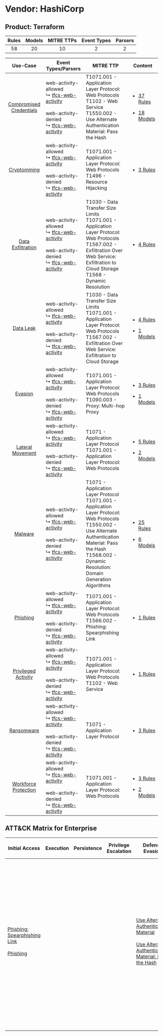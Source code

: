 Vendor: HashiCorp
=================
Product: Terraform
------------------
| Rules | Models | MITRE TTPs | Event Types | Parsers |
|:-----:|:------:|:----------:|:-----------:|:-------:|
|  58   |   20   |     10     |      2      |    2    |

|                                  Use-Case                                  | Event Types/Parsers                                                                                                                                                                               | MITRE TTP                                                                                                                                                                                                                           | Content                                                                                                                  |
|:--------------------------------------------------------------------------:| ------------------------------------------------------------------------------------------------------------------------------------------------------------------------------------------------- | ----------------------------------------------------------------------------------------------------------------------------------------------------------------------------------------------------------------------------------- | ------------------------------------------------------------------------------------------------------------------------ |
| [Compromised Credentials](../../../UseCases/uc_compromised_credentials.md) |  web-activity-allowed<br> ↳ [tfcs-web-activity](Parsers/parserContent_tfcs-web-activity.md)<br><br> web-activity-denied<br> ↳ [tfcs-web-activity](Parsers/parserContent_tfcs-web-activity.md)<br> | T1071.001 - Application Layer Protocol: Web Protocols<br>T1102 - Web Service<br>T1550.002 - Use Alternate Authentication Material: Pass the Hash<br>                                                                                | [<ul><li>37 Rules</li></ul><ul><li>18 Models</li></ul>](Rules_Models/r_m_hashicorp_terraform_Compromised_Credentials.md) |
|            [Cryptomining](../../../UseCases/uc_cryptomining.md)            |  web-activity-allowed<br> ↳ [tfcs-web-activity](Parsers/parserContent_tfcs-web-activity.md)<br><br> web-activity-denied<br> ↳ [tfcs-web-activity](Parsers/parserContent_tfcs-web-activity.md)<br> | T1071.001 - Application Layer Protocol: Web Protocols<br>T1496 - Resource Hijacking<br>                                                                                                                                             | [<ul><li>3 Rules</li></ul>](Rules_Models/r_m_hashicorp_terraform_Cryptomining.md)                                        |
|       [Data Exfiltration](../../../UseCases/uc_data_exfiltration.md)       |  web-activity-allowed<br> ↳ [tfcs-web-activity](Parsers/parserContent_tfcs-web-activity.md)<br><br> web-activity-denied<br> ↳ [tfcs-web-activity](Parsers/parserContent_tfcs-web-activity.md)<br> | T1030 - Data Transfer Size Limits<br>T1071.001 - Application Layer Protocol: Web Protocols<br>T1567.002 - Exfiltration Over Web Service: Exfiltration to Cloud Storage<br>T1568 - Dynamic Resolution<br>                            | [<ul><li>4 Rules</li></ul>](Rules_Models/r_m_hashicorp_terraform_Data_Exfiltration.md)                                   |
|               [Data Leak](../../../UseCases/uc_data_leak.md)               |  web-activity-allowed<br> ↳ [tfcs-web-activity](Parsers/parserContent_tfcs-web-activity.md)<br><br> web-activity-denied<br> ↳ [tfcs-web-activity](Parsers/parserContent_tfcs-web-activity.md)<br> | T1030 - Data Transfer Size Limits<br>T1071.001 - Application Layer Protocol: Web Protocols<br>T1567.002 - Exfiltration Over Web Service: Exfiltration to Cloud Storage<br>                                                          | [<ul><li>4 Rules</li></ul><ul><li>1 Models</li></ul>](Rules_Models/r_m_hashicorp_terraform_Data_Leak.md)                 |
|                 [Evasion](../../../UseCases/uc_evasion.md)                 |  web-activity-allowed<br> ↳ [tfcs-web-activity](Parsers/parserContent_tfcs-web-activity.md)<br><br> web-activity-denied<br> ↳ [tfcs-web-activity](Parsers/parserContent_tfcs-web-activity.md)<br> | T1071.001 - Application Layer Protocol: Web Protocols<br>T1090.003 - Proxy: Multi-hop Proxy<br>                                                                                                                                     | [<ul><li>3 Rules</li></ul><ul><li>1 Models</li></ul>](Rules_Models/r_m_hashicorp_terraform_Evasion.md)                   |
|        [Lateral Movement](../../../UseCases/uc_lateral_movement.md)        |  web-activity-allowed<br> ↳ [tfcs-web-activity](Parsers/parserContent_tfcs-web-activity.md)<br><br> web-activity-denied<br> ↳ [tfcs-web-activity](Parsers/parserContent_tfcs-web-activity.md)<br> | T1071 - Application Layer Protocol<br>T1071.001 - Application Layer Protocol: Web Protocols<br>                                                                                                                                     | [<ul><li>5 Rules</li></ul><ul><li>2 Models</li></ul>](Rules_Models/r_m_hashicorp_terraform_Lateral_Movement.md)          |
|                 [Malware](../../../UseCases/uc_malware.md)                 |  web-activity-allowed<br> ↳ [tfcs-web-activity](Parsers/parserContent_tfcs-web-activity.md)<br><br> web-activity-denied<br> ↳ [tfcs-web-activity](Parsers/parserContent_tfcs-web-activity.md)<br> | T1071 - Application Layer Protocol<br>T1071.001 - Application Layer Protocol: Web Protocols<br>T1550.002 - Use Alternate Authentication Material: Pass the Hash<br>T1568.002 - Dynamic Resolution: Domain Generation Algorithms<br> | [<ul><li>25 Rules</li></ul><ul><li>6 Models</li></ul>](Rules_Models/r_m_hashicorp_terraform_Malware.md)                  |
|                [Phishing](../../../UseCases/uc_phishing.md)                |  web-activity-allowed<br> ↳ [tfcs-web-activity](Parsers/parserContent_tfcs-web-activity.md)<br><br> web-activity-denied<br> ↳ [tfcs-web-activity](Parsers/parserContent_tfcs-web-activity.md)<br> | T1071.001 - Application Layer Protocol: Web Protocols<br>T1566.002 - Phishing: Spearphishing Link<br>                                                                                                                               | [<ul><li>1 Rules</li></ul>](Rules_Models/r_m_hashicorp_terraform_Phishing.md)                                            |
|     [Privileged Activity](../../../UseCases/uc_privileged_activity.md)     |  web-activity-allowed<br> ↳ [tfcs-web-activity](Parsers/parserContent_tfcs-web-activity.md)<br><br> web-activity-denied<br> ↳ [tfcs-web-activity](Parsers/parserContent_tfcs-web-activity.md)<br> | T1071.001 - Application Layer Protocol: Web Protocols<br>T1102 - Web Service<br>                                                                                                                                                    | [<ul><li>1 Rules</li></ul>](Rules_Models/r_m_hashicorp_terraform_Privileged_Activity.md)                                 |
|              [Ransomware](../../../UseCases/uc_ransomware.md)              |  web-activity-allowed<br> ↳ [tfcs-web-activity](Parsers/parserContent_tfcs-web-activity.md)<br><br> web-activity-denied<br> ↳ [tfcs-web-activity](Parsers/parserContent_tfcs-web-activity.md)<br> | T1071 - Application Layer Protocol<br>                                                                                                                                                                                              | [<ul><li>3 Rules</li></ul>](Rules_Models/r_m_hashicorp_terraform_Ransomware.md)                                          |
|    [Workforce Protection](../../../UseCases/uc_workforce_protection.md)    |  web-activity-allowed<br> ↳ [tfcs-web-activity](Parsers/parserContent_tfcs-web-activity.md)<br><br> web-activity-denied<br> ↳ [tfcs-web-activity](Parsers/parserContent_tfcs-web-activity.md)<br> | T1071.001 - Application Layer Protocol: Web Protocols<br>                                                                                                                                                                           | [<ul><li>3 Rules</li></ul><ul><li>2 Models</li></ul>](Rules_Models/r_m_hashicorp_terraform_Workforce_Protection.md)      |

ATT&CK Matrix for Enterprise
----------------------------
| Initial Access                                                                                                                                     | Execution | Persistence | Privilege Escalation | Defense Evasion                                                                                                                                                                                         | Credential Access | Discovery | Lateral Movement                                                                           | Collection | Command and Control                                                                                                                                                                                                                                                                                                                                                                                                                                                                                                                                                        | Exfiltration                                                                                                                                                                                                                                                                          | Impact                                                                  |
| -------------------------------------------------------------------------------------------------------------------------------------------------- | --------- | ----------- | -------------------- | ------------------------------------------------------------------------------------------------------------------------------------------------------------------------------------------------------- | ----------------- | --------- | ------------------------------------------------------------------------------------------ | ---------- | -------------------------------------------------------------------------------------------------------------------------------------------------------------------------------------------------------------------------------------------------------------------------------------------------------------------------------------------------------------------------------------------------------------------------------------------------------------------------------------------------------------------------------------------------------------------------- | ------------------------------------------------------------------------------------------------------------------------------------------------------------------------------------------------------------------------------------------------------------------------------------- | ----------------------------------------------------------------------- |
| [Phishing: Spearphishing Link](https://attack.mitre.org/techniques/T1566/002)<br><br>[Phishing](https://attack.mitre.org/techniques/T1566)<br><br> |           |             |                      | [Use Alternate Authentication Material](https://attack.mitre.org/techniques/T1550)<br><br>[Use Alternate Authentication Material: Pass the Hash](https://attack.mitre.org/techniques/T1550/002)<br><br> |                   |           | [Use Alternate Authentication Material](https://attack.mitre.org/techniques/T1550)<br><br> |            | [Web Service](https://attack.mitre.org/techniques/T1102)<br><br>[Application Layer Protocol: Web Protocols](https://attack.mitre.org/techniques/T1071/001)<br><br>[Dynamic Resolution](https://attack.mitre.org/techniques/T1568)<br><br>[Dynamic Resolution: Domain Generation Algorithms](https://attack.mitre.org/techniques/T1568/002)<br><br>[Proxy: Multi-hop Proxy](https://attack.mitre.org/techniques/T1090/003)<br><br>[Application Layer Protocol](https://attack.mitre.org/techniques/T1071)<br><br>[Proxy](https://attack.mitre.org/techniques/T1090)<br><br> | [Data Transfer Size Limits](https://attack.mitre.org/techniques/T1030)<br><br>[Exfiltration Over Web Service: Exfiltration to Cloud Storage](https://attack.mitre.org/techniques/T1567/002)<br><br>[Exfiltration Over Web Service](https://attack.mitre.org/techniques/T1567)<br><br> | [Resource Hijacking](https://attack.mitre.org/techniques/T1496)<br><br> |
